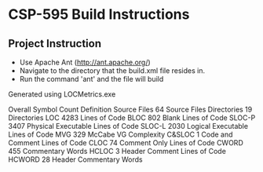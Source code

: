 CSP-595 Build Instructions
=======

## Project Instruction
* Use Apache Ant (http://ant.apache.org/)
* Navigate to the directory that the build.xml file resides in.
* Run the command 'ant' and the file will build

Generated using LOCMetrics.exe

Overall
Symbol			Count		Definition
Source Files		64		Source Files
Directories		19		Directories
LOC			4283		Lines of Code
BLOC			802		Blank Lines of Code
SLOC-P			3407		Physical Executable Lines of Code
SLOC-L			2030		Logical Executable Lines of Code
MVG			329		McCabe VG Complexity
C&SLOC			1		Code and Comment Lines of Code
CLOC			74		Comment Only Lines of Code
CWORD			455		Commentary Words
HCLOC			3		Header Comment Lines of Code
HCWORD			28		Header Commentary Words


